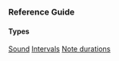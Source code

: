 ### Reference Guide

#### Types

[Sound](./types/SOUNDS.md)
[Intervals](./types/INTERVALS.md)
[Note durations](./types/NOTEDURATIONS.md)
